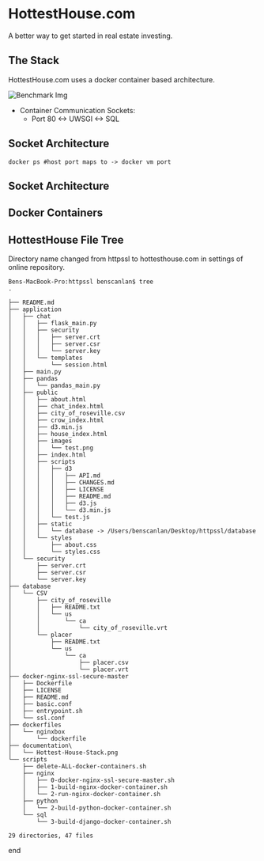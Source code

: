 # HottestHouse.com

A better way to get started in real estate investing.


## The Stack
HottestHouse.com uses a docker container based architecture.

![Benchmark Img](https://github.com/benscanlan/httpssl/blob/master/documentation%20/Hottest-House-Stack.png?raw=true)

* Container Communication Sockets:
  * Port 80 <-> UWSGI <-> SQL

## Socket Architecture

    docker ps #host port maps to -> docker vm port

## Socket Architecture


## Docker Containers

## HottestHouse File Tree

Directory name changed from httpssl to hottesthouse.com in settings of online repository. 

    Bens-MacBook-Pro:httpssl benscanlan$ tree
    .

    ├── README.md
    ├── application
    │   ├── chat
    │   │   ├── flask_main.py
    │   │   ├── security
    │   │   │   ├── server.crt
    │   │   │   ├── server.csr
    │   │   │   └── server.key
    │   │   └── templates
    │   │       └── session.html
    │   ├── main.py
    │   ├── pandas
    │   │   └── pandas_main.py
    │   ├── public
    │   │   ├── about.html
    │   │   ├── chat_index.html
    │   │   ├── city_of_roseville.csv
    │   │   ├── crow_index.html
    │   │   ├── d3.min.js
    │   │   ├── house_index.html
    │   │   ├── images
    │   │   │   └── test.png
    │   │   ├── index.html
    │   │   ├── scripts
    │   │   │   ├── d3
    │   │   │   │   ├── API.md
    │   │   │   │   ├── CHANGES.md
    │   │   │   │   ├── LICENSE
    │   │   │   │   ├── README.md
    │   │   │   │   ├── d3.js
    │   │   │   │   └── d3.min.js
    │   │   │   └── test.js
    │   │   ├── static
    │   │   │   └── database -> /Users/benscanlan/Desktop/httpssl/database
    │   │   └── styles
    │   │       ├── about.css
    │   │       └── styles.css
    │   └── security
    │       ├── server.crt
    │       ├── server.csr
    │       └── server.key
    ├── database
    │   └── CSV
    │       ├── city_of_roseville
    │       │   ├── README.txt
    │       │   └── us
    │       │       └── ca
    │       │           └── city_of_roseville.vrt
    │       └── placer
    │           ├── README.txt
    │           └── us
    │               └── ca
    │                   ├── placer.csv
    │                   └── placer.vrt
    ├── docker-nginx-ssl-secure-master
    │   ├── Dockerfile
    │   ├── LICENSE
    │   ├── README.md
    │   ├── basic.conf
    │   ├── entrypoint.sh
    │   └── ssl.conf
    ├── dockerfiles
    │   └── nginxbox
    │       └── dockerfile
    ├── documentation\
    │   └── Hottest-House-Stack.png
    └── scripts
        ├── delete-ALL-docker-containers.sh
        ├── nginx
        │   ├── 0-docker-nginx-ssl-secure-master.sh
        │   ├── 1-build-nginx-docker-container.sh
        │   └── 2-run-nginx-docker-container.sh
        ├── python
        │   └── 2-build-python-docker-container.sh
        └── sql
            └── 3-build-django-docker-container.sh

    29 directories, 47 files

end
